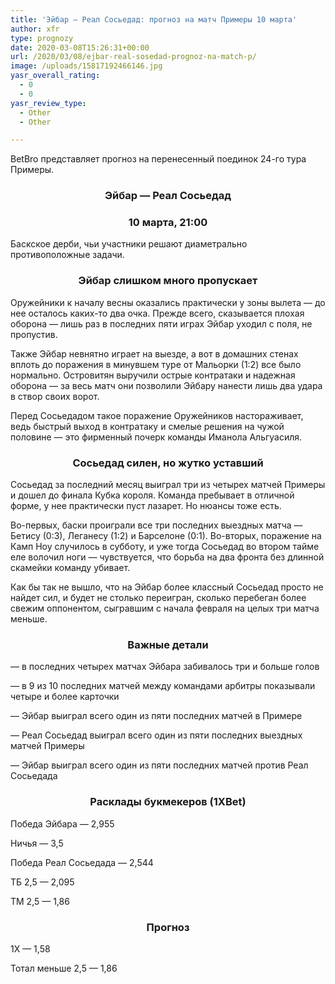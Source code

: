 ```yaml
---
title: 'Эйбар — Реал Сосьедад: прогноз на матч Примеры 10 марта'
author: xfr
type: prognozy
date: 2020-03-08T15:26:31+00:00
url: /2020/03/08/ejbar-real-sosedad-prognoz-na-match-p/
image: /uploads/15817192466146.jpg
yasr_overall_rating:
  - 0
  - 0
yasr_review_type:
  - Other
  - Other

---
```

BetBro представляет прогноз на перенесенный поединок 24-го тура Примеры.

<h3 style="text-align: center">
  <strong>Эйбар &#8212; Реал Сосьедад</strong>
</h3>

<h3 style="text-align: center">
  <strong>10 марта, 21:00</strong>
</h3>

Баскское дерби, чьи участники решают диаметрально противоположные задачи.

<h3 style="text-align: center">
  <strong>Эйбар слишком много пропускает</strong>
</h3>

Оружейники к началу весны оказались практически у зоны вылета &#8212; до нее осталось каких-то два очка. Прежде всего, сказывается плохая оборона &#8212; лишь раз в последних пяти играх Эйбар уходил с поля, не пропустив.
  
Также Эйбар невнятно играет на выезде, а вот в домашних стенах вплоть до поражения в минувшем туре от Мальорки (1:2) все было нормально. Островитян выручили острые контратаки и надежная оборона &#8212; за весь матч они позволили Эйбару нанести лишь два удара в створ своих ворот.

Перед Сосьедадом такое поражение Оружейников настораживает, ведь быстрый выход в контратаку и смелые решения на чужой половине &#8212; это фирменный почерк команды Иманола Альгуасиля.

<h3 style="text-align: center">
  <strong>Сосьедад силен, но жутко уставший</strong>
</h3>

Сосьедад за последний месяц выиграл три из четырех матчей Примеры и дошел до финала Кубка короля. Команда пребывает в отличной форме, у нее практически пуст лазарет. Но нюансы тоже есть.

Во-первых, баски проиграли все три последних выездных матча &#8212; Бетису (0:3), Леганесу (1:2) и Барселоне (0:1). Во-вторых, поражение на Камп Ноу случилось в субботу, и уже тогда Сосьедад во втором тайме еле волочил ноги &#8212; чувствуется, что борьба на два фронта без длинной скамейки команду убивает.

Как бы так не вышло, что на Эйбар более классный Сосьедад просто не найдет сил, и будет не столько переигран, сколько перебеган более свежим оппонентом, сыгравшим с начала февраля на целых три матча меньше.

<h3 style="text-align: center">
  <strong>Важные детали</strong>
</h3>

&#8212; в последних четырех матчах Эйбара забивалось три и больше голов

&#8212; в 9 из 10 последних матчей между командами арбитры показывали четыре и более карточки

&#8212; Эйбар выиграл всего один из пяти последних матчей в Примере

&#8212; Реал Сосьедад выиграл всего один из пяти последних выездных матчей Примеры

&#8212; Эйбар выиграл всего один из пяти последних матчей против Реал Сосьедада

<h3 style="text-align: center">
  <strong>Расклады букмекеров (1XBet)</strong>
</h3>

Победа Эйбара &#8212; 2,955

Ничья &#8212; 3,5

Победа Реал Сосьедада &#8212; 2,544

ТБ 2,5 &#8212; 2,095

ТМ 2,5 &#8212; 1,86

<h3 style="text-align: center">
  <strong>Прогноз</strong>
</h3>

1Х &#8212; 1,58

Тотал меньше 2,5 &#8212; 1,86